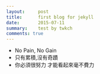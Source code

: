 ```yaml
---
layout:     post
title:      first blog for jekyll
date:       2015-07-11
summary:    test by twkch
comments: true
---
```


* No Pain, No Gain
* 只有累積,沒有奇蹟
* 你必須很努力 才能看起來毫不費力
